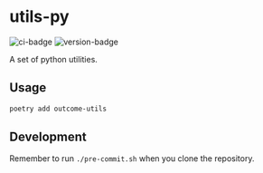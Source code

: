 # utils-py
![ci-badge](https://github.com/outcome-co/utils-py/workflows/Release/badge.svg?branch=v4.8.1) ![version-badge](https://img.shields.io/badge/version-4.8.1-brightgreen)

A set of python utilities.

## Usage

```sh
poetry add outcome-utils
```

## Development

Remember to run `./pre-commit.sh` when you clone the repository.
